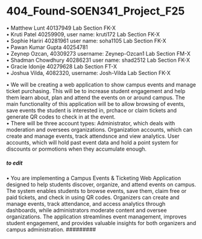 # 404_Found-SOEN341_Project_F25

•	Matthew Lunt 40137949 Lab Section FK-X <br />
•	Kruti Patel 40259909, user name: kruti172 Lab Section FK-X<br />
•	Sophie Hariri 40281961 user name: soha1105 Lab Section FK-X<br />
•	Pawan Kumar Gupta 40254781<br />
•	Zeynep Ozcan, 40309273 username: Zeynep-Ozcan1 Lab Section FM-X<br />
•	Shadman Chowdhury 40286231 user name: shad2512 Lab Section FK-X<br />
•	Gracie Idonije 40279628 Lab Section FT-X<br />
•	Joshua Vilda, 4082320, username: Josh-Vilda Lab Section FK-X<br />


•	We will be creating a web application to show campus events and manage ticket purchasing. This will be to increase student engagement and help them learn about, plan and attend the events on or around campus. The main functionality of this application will be to allow browsing of events, save events the student is interested in, prchace or claim tickets and generate QR codes to check in at the event. <br />
•	There will be three account types: Administrator, which deals with moderation and oversees organizations. Organization accounts, which can create and manage events, track attendsnce and view analytics. User accounts, which will hold past event data and hold a point system for discounts or pormotions when they accumulate enough.<br />

##### to edit
•	You are implementing a Campus Events & Ticketing Web Application designed to help students discover, organize, and attend events on campus. The system enables students to browse events, save them, claim free or paid tickets, and check in using QR codes. Organizers can create and manage events, track attendance, and access analytics through dashboards, while administrators moderate content and oversee organizations. The application streamlines event management, improves student engagement, and provides valuable insights for both organizers and campus administration.
#########
